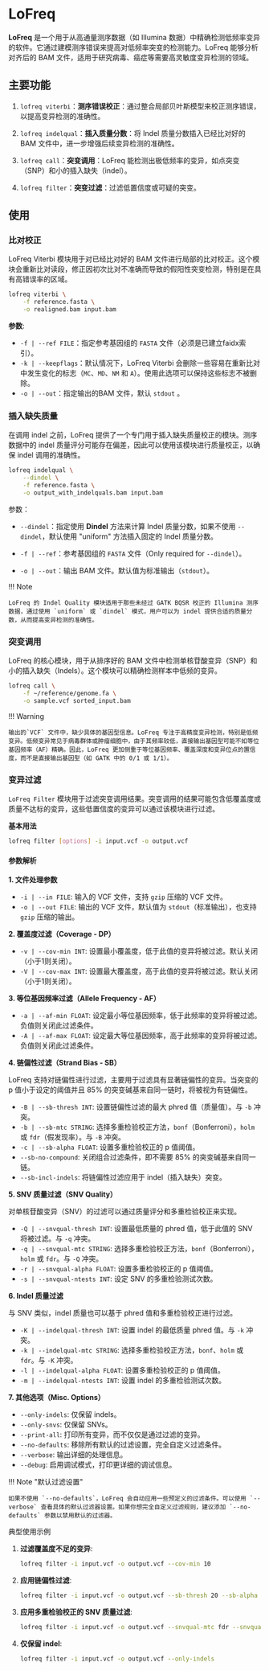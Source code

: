 # LoFreq

**LoFreq** 是一个用于从高通量测序数据（如 Illumina 数据）中精确检测低频率变异的软件。它通过建模测序错误来提高对低频率突变的检测能力。LoFreq 能够分析对齐后的 BAM 文件，适用于研究病毒、癌症等需要高灵敏度变异检测的领域。

## 主要功能

1. `lofreq viterbi`：**测序错误校正**：通过整合局部贝叶斯模型来校正测序错误，以提高变异检测的准确性。
2. `lofreq indelqual`：**插入质量分数**：将 Indel 质量分数插入已经比对好的 BAM 文件中，进一步增强后续变异检测的准确性。

2. `lofreq call`：**突变调用**：LoFreq 能检测出极低频率的变异，如点突变（SNP）和小的插入缺失（indel）。
3. `lofreq filter`：**突变过滤**：过滤低置信度或可疑的突变。

## 使用

### 比对校正

LoFreq Viterbi 模块用于对已经比对好的 BAM 文件进行局部的比对校正。这个模块会重新比对读段，修正因初次比对不准确而导致的假阳性突变检测，特别是在具有高错误率的区域。

```bash
lofreq viterbi \
	-f reference.fasta \
	-o realigned.bam input.bam
```

**参数**:

- `-f | --ref FILE`：指定参考基因组的 `FASTA` 文件（必须是已建立faidx索引）。
- `-k | --keepflags`：默认情况下，LoFreq Viterbi 会删除一些容易在重新比对中发生变化的标志（`MC`、`MD`、`NM` 和 `A`）。使用此选项可以保持这些标志不被删除。
- `-o | --out`：指定输出的BAM 文件，默认 `stdout` 。

### 插入缺失质量

在调用 indel 之前，LoFreq 提供了一个专门用于插入缺失质量校正的模块。测序数据中的 indel 质量评分可能存在偏差，因此可以使用该模块进行质量校正，以确保 indel 调用的准确性。

```bash
lofreq indelqual \
	--dindel \
	-f reference.fasta \
	-o output_with_indelquals.bam input.bam
```

参数：

- `--dindel`：指定使用 **Dindel** 方法来计算 Indel 质量分数，如果不使用 `--dindel`，默认使用 "uniform" 方法插入固定的 Indel 质量分数。
- `-f | --ref`：参考基因组的 `FASTA` 文件（Only required for `--dindel`）。

- `-o | --out`：输出 BAM 文件。默认值为标准输出（`stdout`）。

!!! Note

	LoFreq 的 Indel Quality 模块适用于那些未经过 GATK BQSR 校正的 Illumina 测序数据，通过使用 `uniform` 或 `dindel` 模式，用户可以为 indel 提供合适的质量分数，从而提高变异检测的准确性。

### 突变调用

LoFreq 的核心模块，用于从排序好的 BAM 文件中检测单核苷酸变异（SNP）和小的插入缺失（Indels）。这个模块可以精确检测样本中低频的变异。

```bash
lofreq call \
	-f ~/reference/genome.fa \
	-o sample.vcf sorted_input.bam
```

!!! Warning

	输出的`VCF` 文件中，缺少具体的基因型信息。LoFreq 专注于高精度变异检测，特别是低频变异。低频变异常见于病毒群体或肿瘤细胞中，由于其频率较低，直接输出基因型可能不如等位基因频率（AF）精确。因此，LoFreq 更加侧重于等位基因频率、覆盖深度和变异位点的置信度，而不是直接输出基因型（如 GATK 中的 0/1 或 1/1）。

### 变异过滤

`LoFreq Filter` 模块用于过滤突变调用结果。突变调用的结果可能包含低覆盖度或质量不达标的变异，这些低置信度的变异可以通过该模块进行过滤。

**基本用法**

```bash
lofreq filter [options] -i input.vcf -o output.vcf
```

#### 参数解析

**1. 文件处理参数**

- `-i | --in FILE`: 输入的 VCF 文件，支持 `gzip` 压缩的 VCF 文件。
- `-o | --out FILE`: 输出的 VCF 文件，默认值为 `stdout`（标准输出），也支持 `gzip` 压缩的输出。

**2. 覆盖度过滤（Coverage - DP）**

- `-v | --cov-min INT`: 设置最小覆盖度，低于此值的变异将被过滤。默认关闭（小于1则关闭）。
- `-V | --cov-max INT`: 设置最大覆盖度，高于此值的变异将被过滤。默认关闭（小于1则关闭）。

**3. 等位基因频率过滤（Allele Frequency - AF）**

- `-a | --af-min FLOAT`: 设定最小等位基因频率，低于此频率的变异将被过滤。负值则关闭此过滤条件。
- `-A | --af-max FLOAT`: 设定最大等位基因频率，高于此频率的变异将被过滤。负值则关闭此过滤条件。

**4. 链偏性过滤（Strand Bias - SB）**

LoFreq 支持对链偏性进行过滤，主要用于过滤具有显著链偏性的变异。当突变的 p 值小于设定的阈值并且 85% 的突变碱基来自同一链时，将被视为有链偏性。

- `-B | --sb-thresh INT`: 设置链偏性过滤的最大 phred 值（质量值）。与 `-b` 冲突。
- `-b | --sb-mtc STRING`: 选择多重检验校正方法，`bonf`（Bonferroni），`holm` 或 `fdr`（假发现率）。与 `-B` 冲突。
- `-c | --sb-alpha FLOAT`: 设置多重检验校正的 p 值阈值。
- `--sb-no-compound`: 关闭组合过滤条件，即不需要 85% 的突变碱基来自同一链。
- `--sb-incl-indels`: 将链偏性过滤应用于 indel（插入缺失）突变。

**5. SNV 质量过滤（SNV Quality）**

对单核苷酸变异（SNV）的过滤可以通过质量评分和多重检验校正来实现。

- `-Q | --snvqual-thresh INT`: 设置最低质量的 phred 值，低于此值的 SNV 将被过滤。与 `-q` 冲突。
- `-q | --snvqual-mtc STRING`: 选择多重检验校正方法，`bonf`（Bonferroni），`holm` 或 `fdr`。与 `-Q` 冲突。
- `-r | --snvqual-alpha FLOAT`: 设置多重检验校正的 p 值阈值。
- `-s | --snvqual-ntests INT`: 设定 SNV 的多重检验测试次数。

**6. Indel 质量过滤**

与 SNV 类似，indel 质量也可以基于 phred 值和多重检验校正进行过滤。

- `-K | --indelqual-thresh INT`: 设置 indel 的最低质量 phred 值。与 `-k` 冲突。
- `-k | --indelqual-mtc STRING`: 选择多重检验校正方法，`bonf`、`holm` 或 `fdr`。与 `-K` 冲突。
- `-l | --indelqual-alpha FLOAT`: 设置多重检验校正的 p 值阈值。
- `-m | --indelqual-ntests INT`: 设置 indel 的多重检验测试次数。

**7. 其他选项（Misc. Options）**

- `--only-indels`: 仅保留 indels。
- `--only-snvs`: 仅保留 SNVs。
- `--print-all`: 打印所有变异，而不仅仅是通过过滤的变异。
- `--no-defaults`: 移除所有默认的过滤设置，完全自定义过滤条件。
- `--verbose`: 输出详细的处理信息。
- `--debug`: 启用调试模式，打印更详细的调试信息。

!!! Note "默认过滤设置"

	如果不使用 `--no-defaults`，LoFreq 会自动应用一些预定义的过滤条件。可以使用 `--verbose` 查看具体的默认过滤器设置。如果你想完全自定义过滤规则，建议添加 `--no-defaults` 参数以禁用默认的过滤器。

典型使用示例

1. **过滤覆盖度不足的变异**:
   ```bash
   lofreq filter -i input.vcf -o output.vcf --cov-min 10
   ```

2. **应用链偏性过滤**:
   ```bash
   lofreq filter -i input.vcf -o output.vcf --sb-thresh 20 --sb-alpha 0.01
   ```

3. **应用多重检验校正的 SNV 质量过滤**:
   ```bash
   lofreq filter -i input.vcf -o output.vcf --snvqual-mtc fdr --snvqual-alpha 0.05
   ```

4. **仅保留 indel**:
   ```bash
   lofreq filter -i input.vcf -o output.vcf --only-indels
   ```

